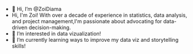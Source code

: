 - 👋 Hi, I’m @ZoiDiama
- Hi, I'm Zoi! With over a decade of experience in statistics, data analysis, and project management,I'm passionate about advocating for data-driven decision-making.
- 👀 I’m interested in data vizualization!  
- 🌱 I’m currently learning ways to improve my data viz and storytelling skills! 


<!---
ZoiDiama/ZoiDiama is a ✨ special ✨ repository because its `README.md` (this file) appears on your GitHub profile.
You can click the Preview link to take a look at your changes.
--->
